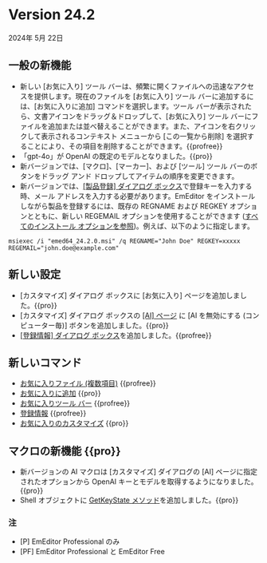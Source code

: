 # Version 24.2

2024年 5月 22日

## 一般の新機能

- 新しい [お気に入り] ツール バーは、頻繁に開くファイルへの迅速なアクセスを提供します。現在のファイルを [お気に入り] ツール バーに追加するには、[お気に入りに追加] コマンドを選択します。ツール バーが表示されたら、文書アイコンをドラッグ＆ドロップして、[お気に入り] ツール バーにファイルを追加または並べ替えることができます。また、アイコンを右クリックして表示されるコンテキスト メニューから [この一覧から削除] を選択することにより、その項目を削除することができます。{{profree}}
- 「gpt-4o」が OpenAI の既定のモデルとなりました。{{pro}}
- 新バージョンでは、[マクロ]、[マーカー]、および [ツール] ツール バーのボタンをドラッグ アンド ドロップしてアイテムの順序を変更できます。
- 新バージョンでは、[\[製品登録\] ダイアログ ボックス](../dlg/regist/index)で登録キーを入力する時、メール アドレスを入力する必要があります。EmEditor をインストールしながら製品を登録するには、既存の REGNAME および REGKEY オプションとともに、新しい REGEMAIL オプションを使用することができます ([すべてのインストール オプションを参照](https://jp.emeditor.com/faq/%e3%82%a4%e3%83%b3%e3%82%b9%e3%83%88%e3%83%bc%e3%83%ab-faq/%e3%83%80%e3%82%a4%e3%82%a2%e3%83%ad%e3%82%b0-%e3%83%9c%e3%83%83%e3%82%af%e3%82%b9%e3%82%92%e8%a1%a8%e7%a4%ba%e3%81%9b%e3%81%9a%e3%81%ab-emeditor-%e3%81%ae%e3%82%a4%e3%83%b3%e3%82%b9%e3%83%88%e3%83%bc/))。例えば、以下のように指定します。

```
msiexec /i "emed64_24.2.0.msi" /q REGNAME="John Doe" REGKEY=xxxxx REGEMAIL="john.doe@example.com"
```

## 新しい設定

- [カスタマイズ] ダイアログ ボックスに [お気に入り] ページを追加しました。{{pro}}
- [カスタマイズ] ダイアログ ボックスの [\[AI\] ページ](../dlg/customize/ai/index) に [AI を無効にする (コンピューター毎)] ボタンを追加しました。{{pro}}
- [\[登録情報\] ダイアログ ボックス](../dlg/registration_info/index)を追加しました。{{profree}}

## 新しいコマンド

- [お気に入りファイル (複数項目)](../cmd/file/favorite_file1) {{profree}}
- [お気に入りに追加](../cmd/file/add_to_favorites) {{pro}}
- [お気に入りツール バー](../cmd/view/show_favorites_bar) {{profree}}
- [登録情報](../cmd/help/registration_info) {{profree}}
- [お気に入りのカスタマイズ](../cmd/tools/customize_favorites) {{pro}}

## マクロの新機能 {{pro}}

- 新バージョンの AI マクロは [カスタマイズ] ダイアログの [AI] ページに指定されたオプションから OpenAI キーとモデルを取得するようになりました。{{pro}}
- Shell オブジェクトに [GetKeyState メソッド](../macro/shell/get_key_state)を追加しました。{{pro}}

### 注

- \[P\] EmEditor Professional のみ
- \[PF\] EmEditor Professional と EmEditor Free
